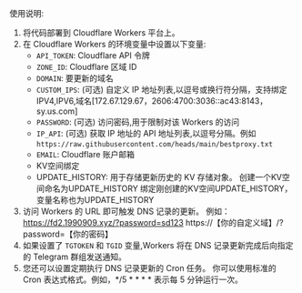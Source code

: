使用说明:

1. 将代码部署到 Cloudflare Workers 平台上。
2. 在 Cloudflare Workers 的环境变量中设置以下变量:
   - `API_TOKEN`: Cloudflare API 令牌
   - `ZONE_ID`: Cloudflare 区域 ID
   - `DOMAIN`: 要更新的域名
   - `CUSTOM_IPS`: (可选) 自定义 IP 地址列表,以逗号或换行符分隔，支持绑定IPV4,IPV6,域名[172.67.129.67，2606:4700:3036::ac43:8143，sy.us.com]
   - `PASSWORD`: (可选) 访问密码,用于限制对该 Workers 的访问
   - `IP_API`: (可选) 获取 IP 地址的 API 地址列表,以逗号分隔。例如 `https://raw.githubusercontent.com/heads/main/bestproxy.txt`
   - `EMAIL`: Cloudflare 账户邮箱
   - KV空间绑定
   - UPDATE_HISTORY: 用于存储更新历史的 KV 存储对象。
     创建一个KV空间命名为UPDATE_HISTORY
     绑定刚创建的KV空间UPDATE_HISTORY，变量名称也为UPDATE_HISTORY
3. 访问 Workers 的 URL 即可触发 DNS 记录的更新。
   例如：https://fd2.1990909.xyz/?password=sd123
         https://【你的自定义域】/?password=【你的密码】
5. 如果设置了 `TGTOKEN` 和 `TGID` 变量,Workers 将在 DNS 记录更新完成后向指定的 Telegram 群组发送通知。
6. 您还可以设置定期执行 DNS 记录更新的 Cron 任务。
   你可以使用标准的 Cron 表达式格式。例如，*/5 * * * * 表示每 5 分钟运行一次。

